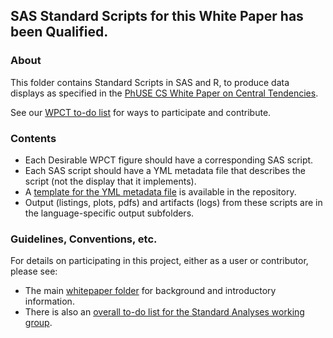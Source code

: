 ## SAS Standard Scripts for this White Paper has been Qualified.

### About

This folder contains Standard Scripts in SAS and R, to produce data displays as specified in the [PhUSE CS White Paper on Central Tendencies](http://www.phuse.eu/publications.aspx).

See our [WPCT to-do list](./TODO.md) for ways to participate and contribute.

### Contents

* Each Desirable WPCT figure should have a corresponding SAS script.
* Each SAS script should have a YML metadata file that describes the script (not the display that it implements).
* A [template for the YML metadata file](http://github.com/phuse-org/phuse-scripts/blob/master/MetaData_template.yml) is available in the repository.
* Output (listings, plots, pdfs) and artifacts (logs) from these scripts are in the language-specific output subfolders.

### Guidelines, Conventions, etc.

For details on participating in this project, either as a user or contributor, please see:
* The main [whitepaper folder](http://github.com/phuse-org/phuse-scripts/tree/master/whitepapers) for background and introductory information.
* There is also an [overall to-do list for the Standard Analyses working group](../../TODO.md).

